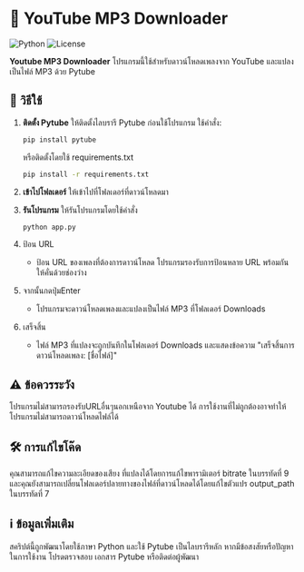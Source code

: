 # 🎵 YouTube MP3 Downloader

![Python](https://img.shields.io/badge/Python-3.6%2B-blue)
![License](https://img.shields.io/badge/License-MIT-green)

**Youtube MP3 Downloader** โปรแกรมนี้ใช้สำหรับดาวน์โหลดเพลงจาก YouTube และแปลงเป็นไฟล์ MP3 ด้วย Pytube

## 🚀 วิธีใช้

1. **ติดตั้ง Pytube**
   ให้ติดตั้งไลบรารี Pytube ก่อนใช้โปรแกรม ใช้คำสั่ง:

   ```bash
   pip install pytube
   ```
   หรือติดตั้งโดยใช้ requirements.txt
   ```bash
   pip install -r requirements.txt
   ```
   
3. **เข้าไปโฟลเดอร์**
   ให้เข้าไปที่โฟลเดอร์ที่ดาวน์โหลดมา
   
4. **รันโปรแกรม**
   ให้รันโปรแกรมโดยใช้คำสั่ง
   ```bash
   python app.py
   
5. ป้อน URL
   - ป้อน URL ของเพลงที่ต้องการดาวน์โหลด โปรแกรมรองรับการป้อนหลาย URL พร้อมกัน ให้คั่นด้วยช่องว่าง

6. จากนั้นกดปุ่มEnter

   - โปรแกรมจะดาวน์โหลดเพลงและแปลงเป็นไฟล์ MP3 ที่โฟลเดอร์ Downloads

7. เสร็จสิ้น
   - ไฟล์ MP3 ที่แปลงจะถูกบันทึกในโฟลเดอร์ Downloads และแสดงข้อความ "เสร็จสิ้นการดาวน์โหลดเพลง: [ชื่อไฟล์]"


## ⚠️ ข้อควรระวัง
โปรแกรมไม่สามารถรองรับURLอื่นๆนอกเหนือจาก Youtube ได้
การใช้งานที่ไม่ถูกต้องอาจทำให้โปรแกรมไม่สามารถดาวน์โหลดไฟล์ได้

## 🛠️ การแก้ไขโค๊ด
คุณสามารถแก้ไขความละเอียดของเสียง ที่แปลงได้โดยการแก้ไขพารามิเตอร์ bitrate ในบรรทัดที่ 9
และคุณยังสามารถเปลี่ยนโฟลเดอร์ปลายทางของไฟล์ที่ดาวน์โหลดได้โดยแก้ไขตัวแปร output_path ในบรรทัดที่ 7

## ℹ️ ข้อมูลเพิ่มเติม
สคริปต์นี้ถูกพัฒนาโดยใช้ภาษา Python และใช้ Pytube เป็นไลบรารีหลัก
หากมีข้อสงสัยหรือปัญหาในการใช้งาน โปรดตรวจสอบ เอกสาร Pytube หรือติดต่อผู้พัฒนา
